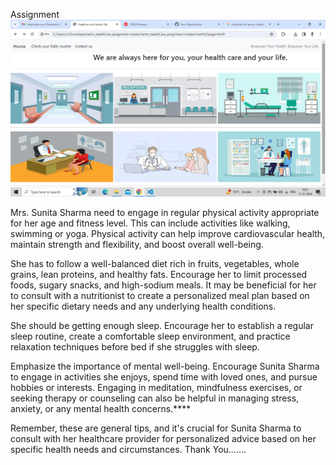 Assignment 
<img src="Screenshot (2).png">

Mrs. Sunita Sharma need to engage in regular physical activity appropriate for her age and fitness level. This can include activities like walking, swimming or yoga. Physical activity can help improve cardiovascular health, maintain strength and flexibility, and boost overall well-being.

She has to follow a well-balanced diet rich in fruits, vegetables, whole grains, lean proteins, and healthy fats. Encourage her to limit processed foods, sugary snacks, and high-sodium meals. It may be beneficial for her to consult with a nutritionist to create a personalized meal plan based on her specific dietary needs and any underlying health conditions.

She should be getting enough sleep. Encourage her to establish a regular sleep routine, create a comfortable sleep environment, and practice relaxation techniques before bed if she struggles with sleep.

Emphasize the importance of mental well-being. Encourage Sunita Sharma to engage in activities she enjoys, spend time with loved ones, and pursue hobbies or interests. Engaging in meditation, mindfulness exercises, or seeking therapy or counseling can also be helpful in managing stress, anxiety, or any mental health concerns.****

Remember, these are general tips, and it's crucial for Sunita Sharma to consult with her healthcare provider for personalized advice based on her specific health needs and circumstances. Thank You.......
